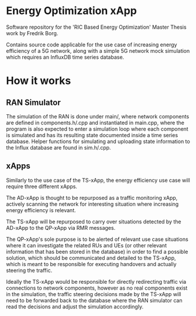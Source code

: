 # Energy Optimization xApp
Software repository for the 'RIC Based Energy Optimization' Master Thesis work by Fredrik Borg.

Contains source code applicable for the use case of increasing energy efficiency of a 5G network, along with a simple 5G network mock simulation which requires an InfluxDB time series database.

# How it works
## RAN Simulator
The simulation of the RAN is done under main/, where network components are defined in components.h/.cpp and instantiated in main.cpp, where the program is also expected to enter a simulation loop where each component is simulated and has its resulting state documented inside a time series database. Helper functions for simulating and uploading state information to the Influx database are found in sim.h/.cpp.

## xApps
Similarly to the use case of the TS-xApp, the energy efficiency use case will require three different xApps.

The AD-xApp is thought to be repurposed as a traffic monitoring xApp, actively scanning the network for interesting situation where increasing energy efficiency is relevant.

The TS-xApp will be repurposed to carry over situations detected by the AD-xApp to the QP-xApp via RMR messages.

The QP-xApp's sole purpose is to be alerted of relevant use case situations where it can investigate the related RUs and UEs (or other relevant information that has been stored in the database) in order to find a possible solution, which should be communicated and detailed to the TS-xApp, which is meant to be responsible for executing handovers and actually steering the traffic.

Ideally the TS-xApp would be responsible for directly redirecting traffic via connections to network components, however as no real components exist in the simulation, the traffic steering decisions made by the TS-xApp will need to be forwarded back to the database where the RAN simulator can read the decisions and adjust the simulation accordingly.
